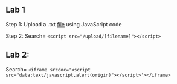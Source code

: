 ## Lab 1
   Step 1: Upload a .txt [file](./lab1/src/upload/readme.txt) using JavaScript code

   Step 2: Search= `<script src="/upload/[filename]"></script>`      

## Lab 2: 
   Search= `<iframe srcdoc='<script src="data:text/javascript,alert(origin)"></script>'></iframe>`
